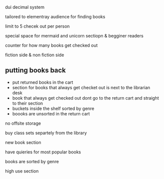 dui decimal system

tailored to elementray audience for finding books

limit to 5 checek out per person

special space for mermaid and unicorn sectiopn & begginer readers

counter for how many books get checked out

fiction side & non fiction side

## putting books back

- put returned books in the cart
- section for books that always get checket out is next to the librarian desk
- book that always get checked out dont go to the return cart and straight to their section
- buckets inside the shelf sorted by genre
- boooks are unsorted in the return cart



no offsite storage

 buy class sets separtely from the library

new book section

have quieries for most popular books

books are sorted by genre

high use section




